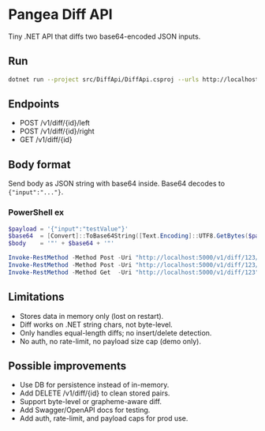 # Pangea Diff API

Tiny .NET API that diffs two base64-encoded JSON inputs.

## Run
```bash
dotnet run --project src/DiffApi/DiffApi.csproj --urls http://localhost:5000
```

## Endpoints
- POST /v1/diff/{id}/left
- POST /v1/diff/{id}/right
- GET  /v1/diff/{id}

## Body format
Send body as JSON string with base64 inside. Base64 decodes to `{"input":"..."}`.

### PowerShell ex
```powershell
$payload = '{"input":"testValue"}'
$base64  = [Convert]::ToBase64String([Text.Encoding]::UTF8.GetBytes($payload))
$body    = '"' + $base64 + '"'

Invoke-RestMethod -Method Post -Uri "http://localhost:5000/v1/diff/123/left" -ContentType "application/custom" -Body $body
Invoke-RestMethod -Method Post -Uri "http://localhost:5000/v1/diff/123/right" -ContentType "application/custom" -Body $body
Invoke-RestMethod -Method Get  -Uri "http://localhost:5000/v1/diff/123"
```

## Limitations

- Stores data in memory only (lost on restart).
- Diff works on .NET string chars, not byte-level.
- Only handles equal-length diffs; no insert/delete detection.
- No auth, no rate-limit, no payload size cap (demo only).

## Possible improvements
- Use DB for persistence instead of in-memory.
- Add DELETE /v1/diff/{id} to clean stored pairs.
- Support byte-level or grapheme-aware diff.
- Add Swagger/OpenAPI docs for testing.
- Add auth, rate-limit, and payload caps for prod use.